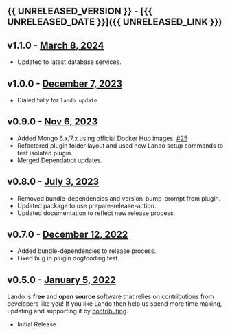 ## {{ UNRELEASED_VERSION }} - [{{ UNRELEASED_DATE }}]({{ UNRELEASED_LINK }})

## v1.1.0 - [March 8, 2024](https://github.com/lando/mongo/releases/tag/v1.1.0)
  * Updated to latest database services.

## v1.0.0 - [December 7, 2023](https://github.com/lando/mongo/releases/tag/v1.0.0)

* Dialed fully for `lando update`

## v0.9.0 - [Nov 6, 2023](https://github.com/lando/mongo/releases/tag/v0.9.0)

* Added Mongo 6.x/7.x using official Docker Hub images. [#25](https://github.com/lando/mongo/pull/25)
* Refactored plugin folder layout and used new Lando setup commands to test isolated plugin.
* Merged Dependabot updates.

## v0.8.0 - [July 3, 2023](https://github.com/lando/mongo/releases/tag/v0.8.0)

* Removed bundle-dependencies and version-bump-prompt from plugin.
* Updated package to use prepare-release-action.
* Updated documentation to reflect new release process.

## v0.7.0 - [December 12, 2022](https://github.com/lando/mongo/releases/tag/v0.7.0)

* Added bundle-dependencies to release process.
* Fixed bug in plugin dogfooding test.

## v0.5.0 - [January 5, 2022](https://github.com/lando/mongo/releases/tag/v0.0.0)

Lando is **free** and **open source** software that relies on contributions from developers like you! If you like Lando then help us spend more time making, updating and supporting it by [contributing](https://github.com/sponsors/lando).

* Initial Release
